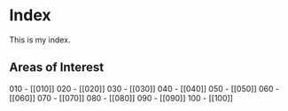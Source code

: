 # Index
This is my index.

## Areas of Interest
010 - [[010]]
020 - [[020]]
030 - [[030]]
040 - [[040]]
050 - [[050]]
060 - [[060]]
070 - [[070]]
080 - [[080]]
090 - [[090]]
100 - [[100]]
